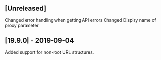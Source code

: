 ## [Unreleased]

Changed error handling when getting API errors
Changed Display name of proxy parameter 

## [19.9.0] - 2019-09-04
Added support for non-root URL structures.
